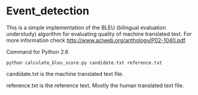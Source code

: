 # Event_detection



This is a simple implementation of the BLEU (bilingual evaluation understudy) algorithm for evaluating 
quality of machine translated text. For more information check
http://www.aclweb.org/anthology/P02-1040.pdf

Command for Python 2.6

    python calculate_bleu_score.py candidate.txt reference.txt 

candidate.txt is the machine translated text file.

reference.txt is the reference text. Mostly the human translated text file.
